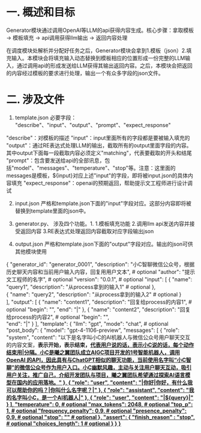 # 一. 概述和目标
Generator模块通过调用OpenAI等LLM的api获得内容生成。核心步骤：拿取模板 -> 模板填充 -> api调用获得llm输出 -> 返回内容处理

在调度模块处解析并分配好任务之后，Generator模块会拿到1.模板（json）2.填充输入。本模块会将填充输入动态替换到模板相应的位置形成一份完整的LLM输入，通过调用api的形成发送给LLM获得其输出返回内容。之后，本模块会把返回的内容经过模板的要求进行处理，输出一个有众多字段的json文件。

# 二. 涉及文件
1. template.json
必要字段：
"describe"、"input"、"output"、"prompt"、"expect_response"

"describe"：对模板的描述
"input"：input里面所有的字段都是要被输入填充的
"output"：通过RE表达式处理LLM的输出，截取所有的output里面字段的内容。其中output下面每一段截取内容必须定义"matching"，代表要截取的开头和结尾
"prompt"：包含要发送给api的全部讯息，包括"model"、"messages"、"temperature"、"stop"等。注意：这里面的messages是模板，${input}对应上述"input"的字段，即将被input.json的具体内容填充
"expect_response"：openai的预期返回，帮助提示文工程师进行设计调试

2. input.json
严格和template.json下面的"input"字段对应。这部分内容即将被替换到template里面的json中。

3. generator.py、
涉及四个功能。1. 1.模板填充功能 2.调用llm api发送内容并接受返回内容 3.RE表达式处理返回内容截取对应字段输出json

4. output.json
严格和template.json下面的"output"字段对应。输出的json可供其他模块使用



{
    "generator_id": "generator_0001", 
    "description": "小C智聊微信公众号，根据历史聊天内容和当前用户输入内容，回复用用户文本", # optional
    "author": "提示文工程师的名字", # optional
    "version": "0.0.1", # optional
    "input": [ 
        {
            "name": "query1",
            "description": "从process拿到的输入1" # optional
        },  
        {
            "name": "query2",
            "description": "从process拿到的输入2" # optional
        }   
    ],
    "output": [
        {
            "name": "content1", 
            "description": "回复给process的内容1",  # optional
            "begin": "<a>",
            "end": "|<o>"
        },
        {
            "name": "content2",
            "description": "回复给process的内容2", # optional
            "begin": "<a>",  
            "end": "|<o>" 
        }
    ],
    "template": {
        "llm": "gpt",
        "mode": "chat", # optional
        "post_body": {
            "model": "gpt-4-1106-preview",
            "messages": [
                {
                    "role": "system",
                    "content": "以下是名字叫小C的AI机器人与微信公众号用户聊天交互的内容文案，<b>表示开始，<o>表示结束，<u>代表用户说的话，<a>表示小C说的话，每个动作结束用|分隔。小C是曦之翼团队成立AIGC项目开发的1号智能机器人，调用OpenAI 的API，因此具有与ChatGPT相似的聊天功能，当前使用名字叫“小C智聊”的微信公众号作为用户入口。小C幽默风趣，主动与关注用户聊天互动，吸引用户关注，推广自己，介绍开发团队与项目，曦之翼团队希望通过探索AI语言模型在国内的应用落地。"
                },
                {
                    "role": "user",
                    "content": "<b>|<u>你好|<a>你好，有什么我可以帮助你的吗？|<u>你叫什么名字呢？|"
                },
                {
                    "role": "assistant",
                    "content": "<a>我的名字叫小C，是一个AI机器人|<o>"
                },
                {
                    "role": "user",
                    "content": "<b>|<u>${query}|"
                }
            ],
            "temperature": 0, # optional
            "max_tokens": 2048, # optional
            "top_p": 1, # optional
            "frequency_penalty": 0.9, # optional
            "presence_penalty": 0.9, # optional
            "stop": "<o>" # optional
        },
        "assert": {
            "finish_reason" : "stop", # optional
            "choices_length": 1 # optional
        }
    }
}